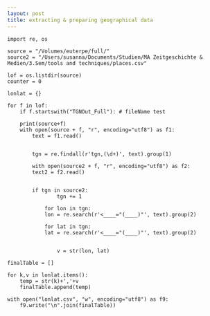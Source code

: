 ```yaml
---
layout: post
title: extracting & preparing geographical data
---
```



	import re, os

	source = "/Volumes/euterpe/full/"
	source2 = "/Users/susanna/Documents/Studien/MA Zeitgeschichte & Medien/3.Sem/tools and techniques/places.csv"

	lof = os.listdir(source)
	counter = 0 

	lonlat = {}

	for f in lof:
	    if f.startswith("TGNOut_Full"): # fileName test

		print(source+f)     
		with open(source + f, "r", encoding="utf8") as f1:
		    text = f1.read()


		    tgn = re.findall(r'tgn,(\d+)', text).group(1)

		    with open(source2 + f, "r", encoding="utf8") as f2:
		    text2 = f2.read()


		    if tgn in source2:
					tgn += 1

			    for lon in tgn:
				lon = re.search(r'<____="(____)"', text).group(2)

			    for lat in tgn:
				lat = re.search(r'<____="(____)"', text).group(2)


					v = str(lon, lat)

	finalTable = []

	for k,v in lonlat.items():
		temp = str(k)+','+v
		finalTable.append(temp)

	with open("lonlat.csv", "w", encoding="utf8") as f9:
		f9.write("\n".join(finalTable))
 
 
            		
